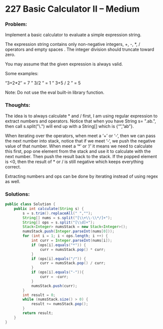 # 227 Basic Calculator II – Medium


### Problem:
Implement a basic calculator to evaluate a simple expression string.

The expression string contains only non-negative integers, +, -, *, / operators and empty spaces . The integer division should truncate toward zero.

You may assume that the given expression is always valid.

Some examples:

“3+2*2″ = 7
” 3/2 ” = 1
” 3+5 / 2 ” = 5

Note: Do not use the eval built-in library function.

### Thoughts:
The idea is to always calculate * and / first, I am using regular expression to extract numbers and operators.
Notice that when you have String s= ".ab.", then call s.split("\\.") will end up with a String[] which is {“”,”ab”}.

When iterating over the operators, when meet a ‘+’ or ‘-‘, then we can pass the next number into stack, notice that if we meet ‘-‘, we push the negative value of that number.
When meet a ‘*’ or ‘/’ it means we need to calculate this first, pop one element from the stack and use it to calculate with the next number. Then push the result back to the stack. If the popped element is <0, then the result of * or / is still negative which keeps everything correct.

Extracting numbers and ops can be done by iterating instead of using regex as well.

### Solutions:

```java
public class Solution {
    public int calculate(String s) {
        s = s.trim().replaceAll(" ","");
        String[] nums = s.split("[\\+\\-\\*/]+");
        String[] ops = s.split("[\\d]+");
        Stack<Integer> numsStack = new Stack<Integer>();
        numsStack.push(Integer.parseInt(nums[0]));
        for (int i = 1; i < ops.length; i ++) {
            int curr = Integer.parseInt(nums[i]);
            if (ops[i].equals("*")) {
                curr = numsStack.pop() * curr;
            }
            if (ops[i].equals("/")) {
                curr = numsStack.pop() / curr;
            }
            if (ops[i].equals("-")){
                curr = -curr;
            }
            numsStack.push(curr);
        }
        int result = 0;
        while (numsStack.size() > 0) {
            result += numsStack.pop();
        }
        return result;
    }
}
```